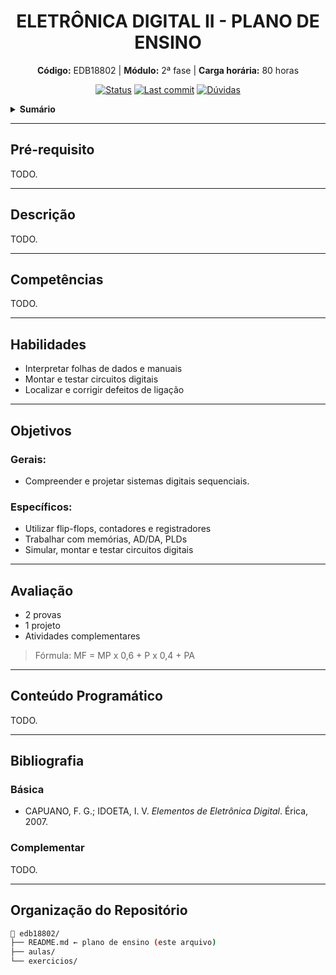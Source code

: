 <h1 align="center">
    ELETRÔNICA DIGITAL II - PLANO DE ENSINO
</h1>

<p align="center">
    <strong>Código:</strong> EDB18802 | <strong>Módulo:</strong> 2ª fase | 
    <strong>Carga horária:</strong> 80 horas
</p>

<p align="center">
    <a href="#"><img alt="Status" src="https://img.shields.io/badge/Status-Ativo-green"></a>
    <a href="https://github.com/joaoclaudioeb/ifsc-disciplines/commits/main"><img alt="Last commit" src="https://img.shields.io/github/last-commit/joaoclaudioeb/ifsc-disciplines?label=Última%20atualização&color=blue"></a>
    <a href="https://github.com/joaoclaudioeb/disciplinas-ifsc/issues/new?labels=question&title=EDB18802%20-%20"><img alt="Dúvidas" src="https://img.shields.io/badge/Dúvidas-Clique%20aqui-yellow"></a>
</p>

<details>
    <summary><b>Sumário</b></summary>
    <ol>
        <li><a href="#descricao">Descrição</a></li>
        <li><a href="#competencias">Competências</a></li>
        <li><a href="#habilidades">Habilidades</a></li>
        <li><a href="#objetivos">Objetivos</a></li>
        <li><a href="#avaliacao">Avaliação</a></li>
        <li><a href="#conteudo-programatico">Conteúdo Programático</a></li>
        <li><a href="#pre-requisito">Pré-requisito</a></li>
        <li><a href="#bibliografia">Bibliografia</a></li>
        <li><a href="#organizacao-do-repositorio">Organização do Repositório</a></li>
    </ol>
</details>

---

## Pré-requisito

TODO.

---

## Descrição
<p align="justify">
TODO.
</p>

---

## Competências
<p>
TODO.
</p>

---

## Habilidades

- Interpretar folhas de dados e manuais
- Montar e testar circuitos digitais
- Localizar e corrigir defeitos de ligação

---

## Objetivos

### Gerais:
- Compreender e projetar sistemas digitais sequenciais.

### Específicos:
- Utilizar flip-flops, contadores e registradores
- Trabalhar com memórias, AD/DA, PLDs
- Simular, montar e testar circuitos digitais

---

## Avaliação

- 2 provas
- 1 projeto
- Atividades complementares

> Fórmula: MF = MP x 0,6 + P x 0,4 + PA

---

## Conteúdo Programático

TODO.

---

## Bibliografia

### Básica

- CAPUANO, F. G.; IDOETA, I. V. *Elementos de Eletrônica Digital*. Érica, 2007.

### Complementar

TODO.

---

## Organização do Repositório

```bash
📁 edb18802/
├── README.md ← plano de ensino (este arquivo)
├── aulas/
└── exercicios/
```
